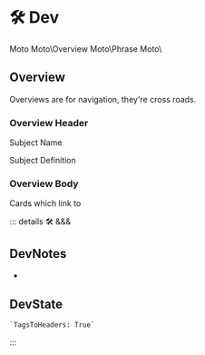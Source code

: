 # 🛠 <dev>Dev</dev>

Moto
Moto\Overview
Moto\Phrase
Moto\

## Overview

Overviews are for navigation, they're cross roads.

### Overview Header

Subject Name

Subject Definition

### Overview Body

Cards which link to

::: details 🛠 <dev>&&&</dev>

## DevNotes

-

## DevState

```py
`TagsToHeaders: True`
```

:::
